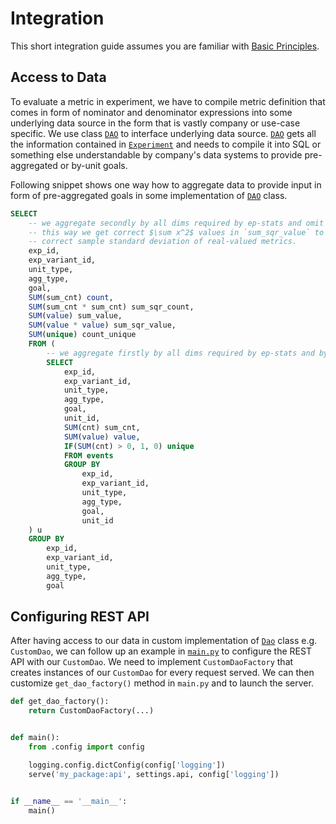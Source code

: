 # Integration

This short integration guide assumes you are familiar with [Basic Principles](../principles.md).

## Access to Data

To evaluate a metric in experiment, we have to compile metric definition that comes in form of nominator and denominator expressions into some underlying data source in the form that is vastly company or use-case specific. We use class [`DAO`](../api/dao.md) to interface underlying data source. [`DAO`](../api/dao.md) gets all the information contained in [`Experiment`](../api/experiment.md) and needs to compile it into SQL or something else understandable by company's data systems to provide pre-aggregated or by-unit goals.

Following snippet shows one way how to aggregate data to provide input in form of pre-aggregated goals in some implementation of [`DAO`](../api/dao.md) class.

```sql
SELECT
    -- we aggregate secondly by all dims required by ep-stats and omit `unit_id`
    -- this way we get correct $\sum x^2$ values in `sum_sqr_value` to calculate
    -- correct sample standard deviation of real-valued metrics.
    exp_id,
    exp_variant_id,
    unit_type,
    agg_type,
    goal,
    SUM(sum_cnt) count,
    SUM(sum_cnt * sum_cnt) sum_sqr_count,
    SUM(value) sum_value,
    SUM(value * value) sum_sqr_value,
    SUM(unique) count_unique
    FROM (
        -- we aggregate firstly by all dims required by ep-stats and by `unit_id`
        SELECT
            exp_id,
            exp_variant_id,
            unit_type,
            agg_type,
            goal,
            unit_id,
            SUM(cnt) sum_cnt,
            SUM(value) value,
            IF(SUM(cnt) > 0, 1, 0) unique
            FROM events
            GROUP BY
                exp_id,
                exp_variant_id,
                unit_type,
                agg_type,
                goal,
                unit_id
    ) u
    GROUP BY
        exp_id,
        exp_variant_id,
        unit_type,
        agg_type,
        goal
```

## Configuring REST API

After having access to our data in custom implementation of [`Dao`](../api/dao.md) class e.g. `CustomDao`, we can follow up an example in [`main.py`](https://github.com/avast/ep-stats/blob/master/src/epstats/main.py) to configure the REST API with our `CustomDao`. We need to implement `CustomDaoFactory` that creates instances of our `CustomDao` for every request served. We can then customize `get_dao_factory()` method in `main.py` and to launch the server.

```python
def get_dao_factory():
    return CustomDaoFactory(...)


def main():
    from .config import config

    logging.config.dictConfig(config['logging'])
    serve('my_package:api', settings.api, config['logging'])


if __name__ == '__main__':
    main()
```
